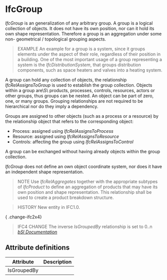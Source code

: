 IfcGroup
========
_IfcGroup_ is an generalization of any arbitrary group. A group is a logical
collection of objects. It does not have its own position, nor can it hold its
own shape representation. Therefore a group is an aggregation under some non-
geometrical / topological grouping aspects.  
  
> EXAMPLE  An example for a group is a system, since it groups elements under
> the aspect of their role, regardless of their position in a building. One of
> the most important usage of a group representing a system is the
> _IfcDistributionSystem_, that groups distribution components, such as space
> heaters and valves into a heating system.  
  
A group can hold any collection of objects, the relationship
_IfcRelAssignsToGroup_ is used to establish the group collection. Objects
within a group are\S\ products, processes, controls, resources, actors or
other groups, thus groups can be nested. An object can be part of zero, one,
or many groups. Grouping relationships are not required to be hierarchical nor
do they imply a dependency.  
  
Groups are assigned to other objects (such as a process or a resource) by the
relationship object that refers to the corresponding object:  
  
* Process: assigned using _IfcRelAssignsToProcess_  
* Resource: assigned using _IfcRelAssignsToResource_  
* Controls: affecting the group using _IfcRelAssignsToControl_  
  
A group can be exchanged without having already objects within the group
collection.  
  
_IfcGroup_ does not define an own object coordinate system, nor does it have
an independent shape representation.  
  
> NOTE  Use _IfcRelAggregates_ together with the appropriate subtypes of
> _IfcProduct_ to define an aggregation of products that may have its own
> position and shape representation. This relationship shall be used to create
> a product breakdown structure.  
  
> HISTORY  New entity in IFC1.0.  
  
{ .change-ifc2x4}  
> IFC4 CHANGE  The inverse _IsGroupedBy_ relationship is set to 0..n  
[ _bSI
Documentation_](https://standards.buildingsmart.org/IFC/DEV/IFC4_2/FINAL/HTML/schema/ifckernel/lexical/ifcgroup.htm)


Attribute definitions
---------------------
| Attribute   | Description   |
|-------------|---------------|
| IsGroupedBy |               |

